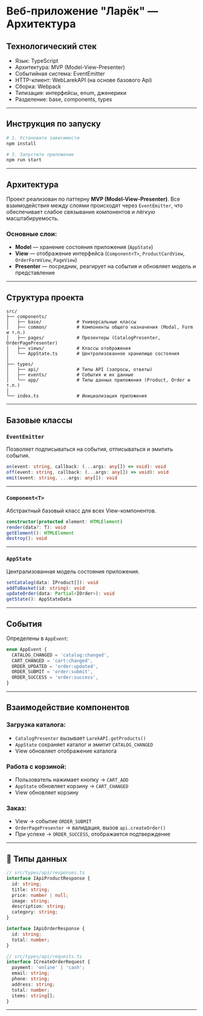 # Веб-приложение "Ларёк" — Архитектура

##  Технологический стек

- Язык: TypeScript
- Архитектура: MVP (Model-View-Presenter)
- Событийная система: EventEmitter
- HTTP-клиент: WebLarekAPI (на основе базового Api)
- Сборка: Webpack
- Типизация: интерфейсы, enum, дженерики
- Разделение: base, components, types

---

##  Инструкция по запуску

```bash
# 1. Установите зависимости
npm install

# 3. Запустите приложение
npm run start
```

---

## Архитектура

Проект реализован по паттерну **MVP (Model-View-Presenter)**. Все взаимодействия между слоями происходят через `EventEmitter`, что обеспечивает слабое связывание компонентов и лёгкую масштабируемость.

###  Основные слои:
- **Model** — хранение состояния приложения (`AppState`)
- **View** — отображение интерфейса (`Component<T>`, `ProductCardView`, `OrderFormView`, `PageView`)
- **Presenter** — посредник, реагирует на события и обновляет модель и представление

---

##  Структура проекта

```
src/
├── components/
│   ├── base/             # Универсальные классы
│   ├── common/           # Компоненты общего назначения (Modal, Form и т.п.)
│   ├── pages/            # Презентеры (CatalogPresenter, OrderPagePresenter)
│   ├── views/            # Классы отображения
│   └── AppState.ts       # Централизованное хранилище состояния
│
├── types/
│   ├── api/              # Типы API (запросы, ответы)
│   ├── events/           # События и их данные
│   └── app/              # Типы данных приложения (Product, Order и т.п.)
│
└── index.ts              # Инициализация приложения
```

---

##  Базовые классы

### `EventEmitter`
Позволяет подписываться на события, отписываться и эмитить события.

```ts
on(event: string, callback: (...args: any[]) => void): void
off(event: string, callback: (...args: any[]) => void): void
emit(event: string, ...args: any[]): void
```

---

### `Component<T>`
Абстрактный базовый класс для всех View-компонентов.

```ts
constructor(protected element: HTMLElement)
render(data?: T): void
getElement(): HTMLElement
destroy(): void
```

---

### `AppState`
Централизованная модель состояния приложения.

```ts
setCatalog(data: IProduct[]): void
addToBasket(id: string): void
updateOrder(data: Partial<IOrder>): void
getState(): AppStateData
```

---

##  События

Определены в `AppEvent`:

```ts
enum AppEvent {
  CATALOG_CHANGED = 'catalog:changed',
  CART_CHANGED = 'cart:changed',
  ORDER_UPDATED = 'order:updated',
  ORDER_SUBMIT = 'order:submit',
  ORDER_SUCCESS = 'order:success',
}
```

---

##  Взаимодействие компонентов

### Загрузка каталога:

- `CatalogPresenter` вызывает `LarekAPI.getProducts()`
- `AppState` сохраняет каталог и эмитит `CATALOG_CHANGED`
- View обновляет отображение каталога

### Работа с корзиной:

- Пользователь нажимает кнопку → `CART_ADD`
- `AppState` обновляет корзину → `CART_CHANGED`
- View обновляет корзину

### Заказ:

- View → событие `ORDER_SUBMIT`
- `OrderPagePresenter` → валидация, вызов `api.createOrder()`
- При успехе → `ORDER_SUCCESS`, отображается подтверждение

---

## 📘 Типы данных

```ts
// src/types/api/responses.ts
interface IApiProductResponse {
  id: string;
  title: string;
  price: number | null;
  image: string;
  description: string;
  category: string;
}

interface IApiOrderResponse {
  id: string;
  total: number;
}

// src/types/api/requests.ts
interface ICreateOrderRequest {
  payment: 'online' | 'cash';
  email: string;
  phone: string;
  address: string;
  total: number;
  items: string[];
}
```

---




